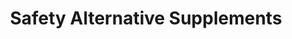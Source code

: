 ---
title: "Safety Alternative Supplements"
url: /hoffman-estates/safety-alternative-supplements/
shop: nutrition supplements
---